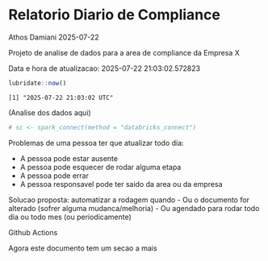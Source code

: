 # Relatorio Diario de Compliance
Athos Damiani
2025-07-22

Projeto de analise de dados para a area de compliance da Empresa X

Data e hora de atualizacao: 2025-07-22 21:03:02.572823

``` r
lubridate::now()
```

    [1] "2025-07-22 21:03:02 UTC"

(Analise dos dados aqui)

``` r
# sc <- spark_connect(method = "databricks_connect")
```

Problemas de uma pessoa ter que atualizar todo dia:

-   A pessoa pode estar ausente
-   A pessoa pode esquecer de rodar alguma etapa
-   A pessoa pode errar
-   A pessoa responsavel pode ter saido da area ou da empresa

Solucao proposta: automatizar a rodagem quando - Ou o documento for
alterado (sofrer alguma mudanca/melhoria) - Ou agendado para rodar todo
dia ou todo mes (ou periodicamente)

Github Actions

Agora este documento tem um secao a mais
